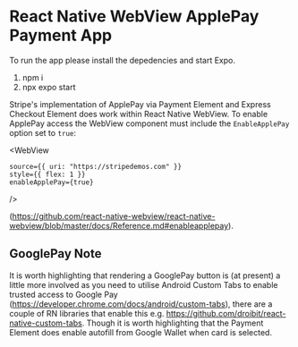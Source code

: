 # React Native WebView ApplePay Payment App

To run the app please install the depedencies and start Expo.

1. npm i
2. npx expo start

Stripe's implementation of ApplePay via Payment Element and Express Checkout Element does work within React Native WebView. To enable ApplePay access the WebView component must include the `EnableApplePay` option set to `true`:

<WebView

    source={{ uri: "https://stripedemos.com" }}
    style={{ flex: 1 }}
    enableApplePay={true}

/>

(https://github.com/react-native-webview/react-native-webview/blob/master/docs/Reference.md#enableapplepay).

## GooglePay Note

It is worth highlighting that rendering a GooglePay button is (at present) a little more involved as you need to utilise Android Custom Tabs to enable trusted access to Google Pay (https://developer.chrome.com/docs/android/custom-tabs), there are a couple of RN libraries that enable this e.g. https://github.com/droibit/react-native-custom-tabs. Though it is worth highlighting that the Payment Element does enable autofill from Google Wallet when card is selected.
